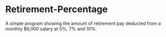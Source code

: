 Retirement-Percentage
=====================

A simple program showing the amount of retirement pay deducted from a monthly $6,000 salary at 5%, 7% and 10%.
